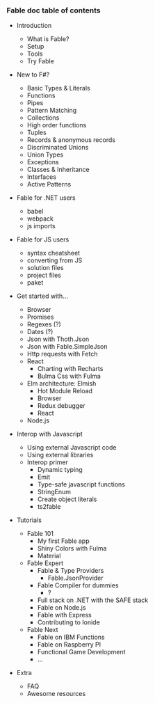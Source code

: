 ### Fable doc table of contents

- Introduction 
     - What is Fable?
     - Setup
     - Tools
     - Try Fable
- New to F#? 
     - Basic Types & Literals
     - Functions
     - Pipes
     - Pattern Matching
     - Collections
     - High order functions
     - Tuples
     - Records & anonymous records
     - Discriminated Unions
     - Union Types
     - Exceptions
     - Classes & Inheritance
     - Interfaces 
     - Active Patterns
- Fable for .NET users
     - babel
     - webpack
     - js imports
- Fable for JS users
     - syntax cheatsheet
     - converting from JS
     - solution files 
     - project files
     - paket
- Get started with...
     - Browser
     - Promises
     - Regexes (?)
     - Dates (?)
     - Json with Thoth.Json
     - Json with Fable.SimpleJson
     - Http requests with Fetch 
     - React
          - Charting with Recharts
          - Bulma Css with Fulma 
     - Elm architecture: Elmish
          - Hot Module Reload
          - Browser
          - Redux debugger
          - React
     - Node.js
- Interop with Javascript
     - Using external Javascript code
     - Using external libraries
     - Interop primer
          - Dynamic typing
          - Emit
          - Type-safe javascript functions
          - StringEnum
          - Create object literals
          - ts2fable
- Tutorials
     - Fable 101
          - My first Fable app
          - Shiny Colors with Fulma
          - Material
     - Fable Expert
          - Fable & Type Providers
               - Fable.JsonProvider
          - Fable Compiler for dummies
               - ?
          - Full stack on .NET with the SAFE stack
          - Fable on Node.js
          - Fable with Express
          - Contributing to Ionide
     - Fable Next
          - Fable on IBM Functions
          - Fable on Raspberry PI
          - Functional Game Development
          - ...

- Extra 
     - FAQ
     - Awesome resources
